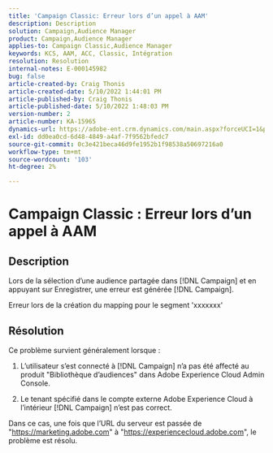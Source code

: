```yaml
---
title: 'Campaign Classic: Erreur lors d’un appel à AAM'
description: Description
solution: Campaign,Audience Manager
product: Campaign,Audience Manager
applies-to: Campaign Classic,Audience Manager
keywords: KCS, AAM, ACC, Classic, Intégration
resolution: Resolution
internal-notes: E-000145982
bug: false
article-created-by: Craig Thonis
article-created-date: 5/10/2022 1:44:01 PM
article-published-by: Craig Thonis
article-published-date: 5/10/2022 1:48:03 PM
version-number: 2
article-number: KA-15965
dynamics-url: https://adobe-ent.crm.dynamics.com/main.aspx?forceUCI=1&pagetype=entityrecord&etn=knowledgearticle&id=026b133e-67d0-ec11-a7b5-00224809ccc2
exl-id: dd0ea0cd-6d48-4849-a4af-7f9562bfedc7
source-git-commit: 0c3e421beca46d9fe1952b1f98538a50697216a0
workflow-type: tm+mt
source-wordcount: '103'
ht-degree: 2%

---
```


# Campaign Classic : Erreur lors d’un appel à AAM

## Description


Lors de la sélection d’une audience partagée dans [!DNL Campaign] et en appuyant sur Enregistrer, une erreur est générée [!DNL Campaign].

Erreur lors de la création du mapping pour le segment &#39;xxxxxxx&#39;


## Résolution


Ce problème survient généralement lorsque :

1. L’utilisateur s’est connecté à [!DNL Campaign] n’a pas été affecté au produit &quot;Bibliothèque d’audiences&quot; dans Adobe Experience Cloud Admin Console.

2. Le tenant spécifié dans le compte externe Adobe Experience Cloud à l’intérieur [!DNL Campaign] n’est pas correct.

Dans ce cas, une fois que l’URL du serveur est passée de &quot;https://marketing.adobe.com&quot; à &quot;https://experiencecloud.adobe.com&quot;, le problème est résolu.
